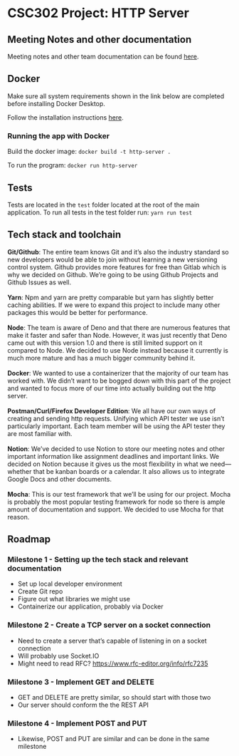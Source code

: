 # CSC302 Project: HTTP Server

## Meeting Notes and other documentation
Meeting notes and other team documentation can be found [here](https://iridescent-surfboard-2a5.notion.site/CSC302-d42d0b71c4e04369a2cfef3f5ea589db).

## Docker
Make sure all system requirements shown in the link below are completed before installing Docker Desktop.

Follow the installation instructions [here](https://docs.docker.com/get-docker/).

### Running the app with Docker
Build the docker image:
`docker build -t http-server .`

To run the program:
`docker run http-server`

## Tests
Tests are located in the `test` folder located at the root of the main application. To run all tests in the test folder run:
`yarn run test`

## Tech stack and toolchain
**Git/Github**: The entire team knows Git and it’s also the industry standard so new developers would be able to join without learning a new versioning control system. Github provides more features for free than Gitlab which is why we decided on Github. We’re going to be using Github Projects and Github Issues as well. 
<br>
<br>
**Yarn**: Npm and yarn are pretty comparable but yarn has slightly better caching abilities. If we were to expand this project to include many other packages this would be better for performance. 
<br>
<br>
**Node**: The team is aware of Deno and that there are numerous features that make it faster and safer than Node. However, it was just recently that Deno came out with this version 1.0 and there is still limited support on it compared to Node. We decided to use Node instead because it currently is much more mature and has a much bigger community behind it. 
<br>
<br>
**Docker**: We wanted to use a containerizer that the majority of our team has worked with. We didn’t want to be bogged down with this part of the project and wanted to focus more of our time into actually building out the http server. 
<br>
<br>
**Postman/Curl/Firefox Developer Edition**: We all have our own ways of creating and sending http requests. Unifying which API tester we use isn’t particularly important. Each team member will be using the API tester they are most familiar with. 
<br>
<br>
**Notion**: We’ve decided to use Notion to store our meeting notes and other important information like assignment deadlines and important links. We decided on Notion because it gives us the most flexibility in what we need—whether that be kanban boards or a calendar. It also allows us to integrate Google Docs and other documents. 
<br>
<br>
**Mocha**: This is our test framework that we’ll be using for our project. Mocha is probably the most popular testing framework for node so there is ample amount of documentation and support. We decided to use Mocha for that reason. 

## Roadmap
### Milestone 1 - Setting up the tech stack and relevant documentation
- Set up local developer environment
- Create Git repo
- Figure out what libraries we might use
- Containerize our application, probably via Docker
### Milestone 2 - Create a TCP server on a socket connection
- Need to create a server that’s capable of listening in on a socket connection
- Will probably use Socket.IO
- Might need to read RFC? https://www.rfc-editor.org/info/rfc7235
### Milestone 3 - Implement GET and DELETE
- GET and DELETE are pretty similar, so should start with those two
- Our server should conform the the REST API
### Milestone 4 - Implement POST and PUT
- Likewise, POST and PUT are similar and can be done in the same milestone



